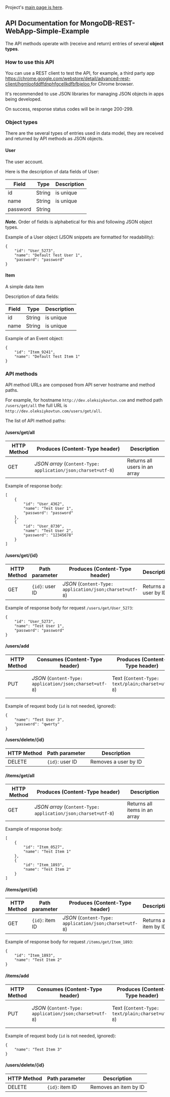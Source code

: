 Project's [main page is here](../README.md).


## API Documentation for MongoDB-REST-WebApp-Simple-Example

The API methods operate with (receive and return) entries of several **object types**.


### How to use this API

You can use a REST client to test the API, for example, a third party app 
[https://chrome.google.com/webstore/detail/advanced-rest-client/hgmloofddffdnphfgcellkdfbfbjeloo
](https://chrome.google.com/webstore/detail/advanced-rest-client/hgmloofddffdnphfgcellkdfbfbjeloo) 
for Chrome browser.

It's recommended to use JSON libraries for managing JSON objects in apps being developed.

On success, response status codes will be in range 200-299.


### Object types

There are the several types of entries used in data model,
they are received and returned by API methods as JSON objects.


#### User

The user account.

Here is the description of data fields of User:

| Field | Type | Description |
| ----- | ---- | ----------- |
| id | String | is unique |
| name | String | is unique |
| password | String | |

***Note.*** Order of fields is alphabetical for this and following JSON object types.

Example of a User object (JSON snippets are formatted for readability):

	{
		"id": "User_5273",
		"name": "Default Test User 1",
		"password": "password"
	}


#### Item

A simple data item

Description of data fields:

| Field | Type | Description |
| ----- | ---- | ----------- |
| id | String | is unique |
| name | String | is unique |

Example of an Event object:

    {
        "id": "Item_9241",
        "name": "Default Test Item 1"
    }


### API methods

API method URLs are composed from API server hostname and method paths.

For example, for hostname `http://dev.oleksiykovtun.com` and method path `/users/get/all` 
the full URL is `http://dev.oleksiykovtun.com/users/get/all`.

The list of API method paths:


#### /users/get/all

| HTTP Method | Produces (Content-Type header) | Description |
| ----------- | ------------------------------ | ----------- |
| GET | *JSON array* (`Content-Type: application/json;charset=utf-8`) | Returns all users in an array |

Example of response body:

    [
        {
            "id": "User_4362",
            "name": "Test User 1",
            "password": "password"
        },
        {
            "id": "User_8730",
            "name": "Test User 2",
            "password": "12345678"
        }
    ]

#### /users/get/{id}

| HTTP Method | Path parameter | Produces (Content-Type header) | Description |
| ----------- | -------------- | ------------------------------ | ----------- |
| GET | `{id}`: user ID | *JSON* (`Content-Type: application/json;charset=utf-8`) | Returns a user by ID |

Example of response body for request `/users/get/User_5273`:

	{
		"id": "User_5273",
		"name": "Test User 1",
		"password": "password"
	}

#### /users/add

| HTTP Method | Consumes (Content-Type header) | Produces (Content-Type header) | Description |
| ----------- | ------------------------------ | ------------------------------ | ----------- |
| PUT | *JSON* (`Content-Type: application/json;charset=utf-8`) | Text (`Content-Type: text/plain;charset=utf-8`) | Adds a new user and returns its ID |

Example of request body (`id` is not needed, ignored):

    {
        "name": "Test User 3",
        "password": "qwerty"
    }

#### /users/delete/{id}

| HTTP Method | Path parameter | Description |
| ----------- | -------------- | ----------- |
| DELETE | `{id}`: user ID | Removes a user by ID |

#### /items/get/all

| HTTP Method | Produces (Content-Type header) | Description |
| ----------- | ------------------------------ | ----------- |
| GET | *JSON array* (`Content-Type: application/json;charset=utf-8`) | Returns all items in an array |

Example of response body:

    [
        {
            "id": "Item_0527",
            "name": "Test Item 1"
        },
        {
            "id": "Item_1893",
            "name": "Test Item 2"
        }
    ]

#### /items/get/{id}

| HTTP Method | Path parameter | Produces (Content-Type header) | Description |
| ----------- | -------------- | ------------------------------ | ----------- |
| GET | `{id}`: item ID | *JSON* (`Content-Type: application/json;charset=utf-8`) | Returns an item by ID |

Example of response body for request `/items/get/Item_1893`:

    {
        "id": "Item_1893",
        "name": "Test Item 2"
    }

#### /items/add

| HTTP Method | Consumes (Content-Type header) | Produces (Content-Type header) | Description |
| ----------- | ------------------------------ | ------------------------------ | ----------- |
| PUT | *JSON* (`Content-Type: application/json;charset=utf-8`) | Text (`Content-Type: text/plain;charset=utf-8`) | Adds a new item and returns its ID |

Example of request body (`id` is not needed, ignored):

    {
        "name": "Test Item 3"
    }


#### /users/delete/{id}

| HTTP Method | Path parameter | Description |
| ----------- | -------------- | ----------- |
| DELETE | `{id}`: item ID | Removes an item by ID |
